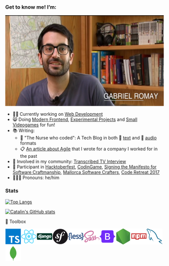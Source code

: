 ### Get to know me! I’m:

<img alt="Gabriel Romay" src="https://github.com/W01fw00d/W01fw00d/blob/main/interview.png" data-canonical-src="https://github.com/W01fw00d/W01fw00d/blob/main/interview.png" width="580" height="287" />

- 👨‍💻 Currently working on [Web Development](https://www.linkedin.com/in/%F0%9F%96%B1%EF%B8%8Fgabriel-romay-machado-40050a114/?locale=en_US)
- 😸 Doing [Modern Frontend](https://github.com/W01fw00d/cooking-with-amateurs), [Experimental Projects](https://github.com/W01fw00d/hashnode-to-anchorfm) and [Small Videogames](https://github.com/W01fw00d/barbarians) for fun!
- 📚 Writing:
  - 💊 "The Nurse who coded": A Tech Blog in both 📄 [text](https://thenursewhocoded.hashnode.dev/) and 🦻 [audio](https://anchor.fm/gabriel-romaymachado/episodes/How-I-learned-to-code-euqd4j) formats
  - 📋 [An article about Agile](https://gist.github.com/W01fw00d/6f4dd234e561f89ae3dafd222ecb44f7) that I wrote for a company I worked for in the past
- 🤝 Involved in my community: [Transcribed TV Interview](https://gist.github.com/W01fw00d/8c80c137d4f0d3c6514cdcefb81290b6)
- 🤗 Participant in [Hacktoberfest](https://hacktoberfest.digitalocean.com/), [CodinGame](https://www.codingame.com/profile/aa7bf59d70fe3c6f026b5788fd87eeb8411507), [Signing the Manifesto for Software Craftmanship](https://manifesto.softwarecraftsmanship.org/), [Mallorca Software Crafters](https://www.meetup.com/es/Mallorca-Software-Crafters/), [Code Retreat 2017](https://www.coderetreat.org/)
- 💁🏻‍♂️ Pronouns: he/him

### Stats

[![Top Langs](https://github-readme-stats.vercel.app/api/top-langs/?username=W01fw00d&hide=html,css&theme=tokyonight)](https://github.com/anuraghazra/github-readme-stats)

[![Catalin's GitHub stats](https://github-readme-stats.vercel.app/api?username=W01fw00d&theme=tokyonight)](https://github.com/W01fw00d/github-readme-stats)

🧰 Toolbox

<img src="https://github.com/devicons/devicon/blob/master/icons/typescript/typescript-original.svg" alt="TypeScript Logo" width="50" height="50"/><img src="https://github.com/devicons/devicon/blob/master/icons/react/react-original.svg" alt="React Logo" width="50" height="50"/><img src="https://github.com/devicons/devicon/blob/master/icons/django/django-original.svg" alt="Django Logo" width="50" height="50"/><img src="https://github.com/devicons/devicon/blob/master/icons/symfony/symfony-original.svg" alt="Symfony Logo" width="50" height="50"/><img src="https://github.com/devicons/devicon/blob/master/icons/less/less-plain-wordmark.svg" alt="Less Logo" width="50" height="50"/><img src="https://github.com/devicons/devicon/blob/master/icons/sass/sass-original.svg" alt="Less Logo" width="50" height="50"/><img src="https://github.com/devicons/devicon/blob/master/icons/bootstrap/bootstrap-plain.svg" alt="Bootstrap Logo" width="50" height="50"/><img src="https://github.com/devicons/devicon/blob/master/icons/nodejs/nodejs-original.svg" alt="Node Logo" width="50" height="50"/><img src="https://github.com/devicons/devicon/blob/master/icons/npm/npm-original-wordmark.svg" alt="NPM Logo" width="50" height="50"/><img src="https://github.com/devicons/devicon/blob/master/icons/mysql/mysql-original.svg" alt="MySQL Logo" width="50" height="50"/><img src="https://github.com/devicons/devicon/blob/master/icons/mongodb/mongodb-plain.svg" alt="MongoDB Logo" width="50" height="50"/>

